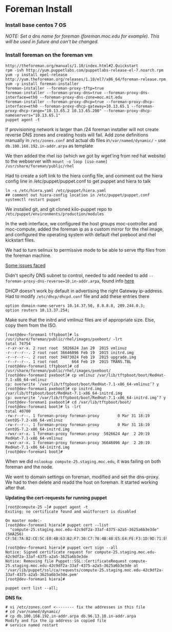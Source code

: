 # Foreman Install

### Install base centos 7 OS
*NOTE: Set a dns name for foreman (foreman.moc.edu for example). This will be used in future and can't be changed.*

### Install foreman on the foreman vm
```
http://theforeman.org/manuals/1.10/index.html#2.Quickstart
rpm -ivh http://yum.puppetlabs.com/puppetlabs-release-el-7.noarch.rpm
yum -y install epel-release http://yum.theforeman.org/releases/1.10/el7/x86_64/foreman-release.rpm
yum -y install foreman-installer
foreman-installer --foreman-proxy-tftp=true
foreman-installer --foreman-proxy-dns=true --foreman-proxy-dns-interface=eth0 --foreman-proxy-dns-zone=moc.mit.edu
foreman-installer --foreman-proxy-dhcp=true --foreman-proxy-dhcp-interface=eth0 --foreman-proxy-dhcp-gateway=10.13.65.1 --foreman-proxy-dhcp-range="10.13.65.2 10.13.65.200" --foreman-proxy-dhcp-nameservers="10.13.65.1"
puppet agent -t
```

If provisioning network is larger than /24 foreman installer will not create reverse DNS zones and creating hosts will fail. Add zone definitions manually in `/etc/zones.conf` and actual db files in`/var/named/dynamic/` - use `db.100.168.192.in-addr.arpa` as template

We then added the rhel iso (which we got by wget'ing from red hat website) to the webserver with `mount -o loop [iso-name] /usr/share/foreman/public/rhel`

Had to create a soft link to the hiera config file, and comment out the hiera config line in /etc/puppet/puppet.conf to get puppet and hiera to talk
```
ln -s /etc/hiera.yaml /etc/puppet/hiera.yaml
## comment out hiera-config location in /etc/puppet/puppet.conf
systemctl restart puppet
```

We installed git, and git cloned kilo-puppet repo to `/etc/puppet/environments/production/modules`

In the web interface, we configured the host groups moc-controller and moc-compute, added the foreman ip as a custom mirror for the rhel image, and configured the operating system with default rhel pxeboot and rhel kickstart files.

We had to turn selinux to permissive mode to be able to serve tftp files from the foreman machine.

[Some issues faced](https://groups.google.com/forum/#!topic/foreman-users/q-k5twYKNJI)

Didn't specify DNS subnet to control, needed to add needed to add `--foreman-proxy-dns-reverse=10.in-addr.arpa`, found info [here](http://projects.theforeman.org/issues/8603)

DHCP doesn't work by default in advertising the right Gateway ip-address. Had to modify `/etc/dhcp/dhcpd.conf` file and add these entries there
```
option domain-name-servers 10.14.37.50, 8.8.8.8, 209.244.0.3;
option routers 10.13.37.254;
```

Make sure that the initrd and vmlinuz files are of appropriate size. Else, copy them from the ISO.
```
[root@dev-foreman1 tftpboot]# ls /usr/share/foreman/public/rhel/images/pxeboot/ -lrt
total 74754
-r-xr-xr-x. 2 root root  5026624 Jan 29  2015 vmlinuz
-r--r--r--. 2 root root 36646096 Feb 19  2015 initrd.img
-r--r--r--. 2 root root 34873024 Feb 19  2015 upgrade.img
-r--r--r--. 1 root root      664 Feb 19  2015 TRANS.TBL
[root@dev-foreman1 tftpboot]# cd /usr/share/foreman/public/rhel/images/pxeboot/
[root@dev-foreman1 pxeboot]# cp vmlinuz /var/lib/tftpboot/boot/RedHat-7.1-x86_64-vmlinuz
cp: overwrite ‘/var/lib/tftpboot/boot/RedHat-7.1-x86_64-vmlinuz’? y
[root@dev-foreman1 pxeboot]# cp initrd.img /var/lib/tftpboot/boot/RedHat-7.1-x86_64-initrd.img
cp: overwrite ‘/var/lib/tftpboot/boot/RedHat-7.1-x86_64-initrd.img’? y
[root@dev-foreman1 pxeboot]# cd /var/lib/tftpboot/boot/
[root@dev-foreman1 boot]# ls -lrt
total 40700
-rw-r--r--. 1 foreman-proxy foreman-proxy        0 Mar 31 18:19 CentOS-7.2-x86_64-vmlinuz
-rw-r--r--. 1 foreman-proxy foreman-proxy        0 Mar 31 18:19 CentOS-7.2-x86_64-initrd.img
-rwxr-xr-x. 1 foreman-proxy foreman-proxy  5026624 Apr  2 20:19 RedHat-7.1-x86_64-vmlinuz
-rwxr-xr-x. 1 foreman-proxy foreman-proxy 36646096 Apr  2 20:19 RedHat-7.1-x86_64-initrd.img
[root@dev-foreman1 boot]# 
```

When we did `nslookup compute-25.staging.moc.edu`, it was failing on both foreman and the node. 

We went to domain settings on foreman, modified and set the dns-proxy. We had to then delete and readd the host on foreman. It started working after that.

  **Updating the cert-requests for running puppet**
```
[root@compute-25 ~]# puppet agent -t
Exiting; no certificate found and waitforcert is disabled

On master node:-
[root@dev-foreman1 hiera]# puppet cert --list
  "compute-25.staging.moc.edu-42c9df2a-33af-4375-a2a5-3625a6b3e3de" (SHA256) CF:5E:7A:B2:CE:5C:E0:4B:63:B2:F7:30:C7:78:4B:48:E5:E4:FE:F3:1D:9D:71:E9:C1:72:61:3C:81:84:03:4A

[root@dev-foreman1 hiera]# puppet cert sign --all
Notice: Signed certificate request for compute-25.staging.moc.edu-42c9df2a-33af-4375-a2a5-3625a6b3e3de
Notice: Removing file Puppet::SSL::CertificateRequest compute-25.staging.moc.edu-42c9df2a-33af-4375-a2a5-3625a6b3e3de at '/var/lib/puppet/ssl/ca/requests/compute-25.staging.moc.edu-42c9df2a-33af-4375-a2a5-3625a6b3e3de.pem'
[root@dev-foreman1 hiera]# 

puppet cert list --all;
```

  **DNS fix**
```
# vi /etc/zones.conf <-------- fix the addresses in this file
# cd /var/named/dynamic/
# cp db.100.168.192.in-addr.arpa db.96.13.10.in-addr.arpa
Modify and fix the ip address in copied file
# service named restart
```

